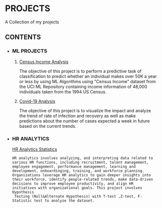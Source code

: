 # PROJECTS
A Collection of my projects

## CONTENTS

* ### ML PROJECTS
  1. [Census Income Analysis](https://github.com/kavithasenthil25/PROJECTS/blob/main/Census%20Income%20project.ipynb)

      The objective of this project is to perform a predictive task of classification to predict whether an individual makes over 50K a year or less by using ML Algorithms using "Census Income" dataset from the UCI ML Repository containing income information of 48,000 
      individuals taken from the 1994 US Census.
 
  3. [Covid-19 Analysis](https://github.com/kavithasenthil25/PROJECTS/blob/main/Covid19%20project.ipynb)

      The objective of this project is to visualize the impact and analyze the trend of rate of infection and recovery as well as make predictions about the number of cases expected a week in future based on the current trends.

 * ### HR ANALYTICS
   
    [HR Analytics Statistics](https://github.com/kavithasenthil25/PROJECTS/blob/main/HR_Analytics_Statistics.ipynb)

       HR analytics involves analyzing, and interpreting data related to various HR functions, including recruitment, talent management, employee engagement, performance management, learning and development, onboardinging, training, and workforce planning.
       Organizations leverage HR analytics to gain deeper insights into their workforce, identify people-related trends, make data-driven decisions to improve employee productivity, and align HR initiatives with organizational goals. This project involves Hypothesis 
        Testing (Null&Alternate Hypothesis) with T-test ,Z-test, F-Statistic test to analyze the dataset.
 

  
